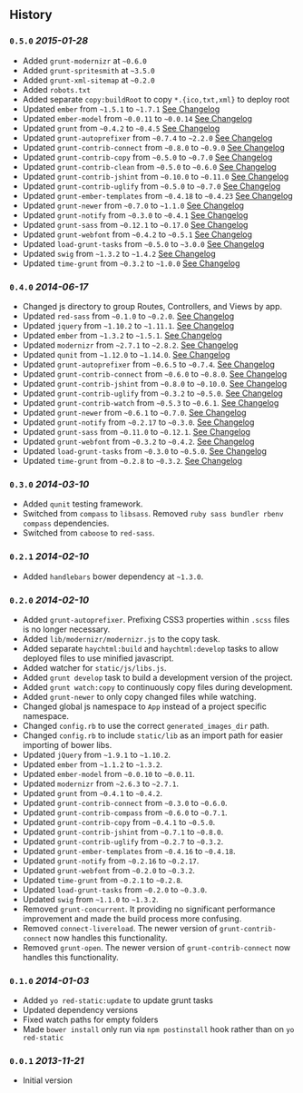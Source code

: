 ## History

### `0.5.0` _2015-01-28_

* Added `grunt-modernizr` at `~0.6.0`
* Added `grunt-spritesmith` at `~3.5.0`
* Added `grunt-xml-sitemap` at `~0.2.0`
* Added `robots.txt`
* Added separate `copy:buildRoot` to copy `*.{ico,txt,xml}` to deploy root
* Updated `ember` from `~1.5.1` to `~1.7.1` [See Changelog](http://emberjs.com/blog/2014/08/23/ember-1-7-0-released.html)
* Updated `ember-model` from `~0.0.11` to `~0.0.14` [See Changelog](https://github.com/ebryn/ember-model/compare/0.0.11...0.0.14)
* Updated `grunt` from `~0.4.2` to `~0.4.5` [See Changelog](https://github.com/gruntjs/grunt/blob/master/CHANGELOG)
* Updated `grunt-autoprefixer` from `~0.7.4` to `~2.2.0` [See Changelog](https://github.com/nDmitry/grunt-autoprefixer/blob/master/CHANGELOG)
* Updated `grunt-contrib-connect` from `~0.8.0` to `~0.9.0` [See Changelog](https://github.com/gruntjs/grunt-contrib-connect/blob/master/CHANGELOG)
* Updated `grunt-contrib-copy` from `~0.5.0` to `~0.7.0` [See Changelog](https://github.com/gruntjs/grunt-contrib-copy/blob/master/CHANGELOG)
* Updated `grunt-contrib-clean` from `~0.5.0` to `~0.6.0` [See Changelog](https://github.com/gruntjs/grunt-contrib-clean/blob/master/CHANGELOG)
* Updated `grunt-contrib-jshint` from `~0.10.0` to `~0.11.0` [See Changelog](https://github.com/gruntjs/grunt-contrib-jshint/blob/master/CHANGELOG)
* Updated `grunt-contrib-uglify` from `~0.5.0` to `~0.7.0` [See Changelog](https://github.com/gruntjs/grunt-contrib-uglify/blob/master/CHANGELOG)
* Updated `grunt-ember-templates` from `~0.4.18` to `~0.4.23` [See Changelog](https://github.com/dgeb/grunt-ember-templates#release-history)
* Updated `grunt-newer` from `~0.7.0` to `~1.1.0` [See Changelog](https://github.com/tschaub/grunt-newer/blob/master/changelog.md)
* Updated `grunt-notify` from `~0.3.0` to `~0.4.1` [See Changelog](https://github.com/dylang/grunt-notify/blob/master/CHANGELOG.md)
* Updated `grunt-sass` from `~0.12.1` to `~0.17.0` [See Changelog](https://github.com/sindresorhus/grunt-sass/compare/v0.12.1...v0.17.0)
* Updated `grunt-webfont` from `~0.4.2` to `~0.5.1` [See Changelog](https://github.com/sapegin/grunt-webfont/blob/master/Changelog.md)
* Updated `load-grunt-tasks` from `~0.5.0` to `~3.0.0` [See Changelog](https://github.com/sindresorhus/load-grunt-tasks/compare/v0.5.0...v3.0.0)
* Updated `swig` from `~1.3.2` to `~1.4.2` [See Changelog](https://github.com/paularmstrong/swig/blob/master/HISTORY.md)
* Updated `time-grunt` from `~0.3.2` to `~1.0.0` [See Changelog](https://github.com/sindresorhus/time-grunt/compare/v0.3.2...v1.0.0)

### `0.4.0` _2014-06-17_

* Changed js directory to group Routes, Controllers, and Views by app.
* Updated `red-sass` from `~0.1.0` to `~0.2.0`. [See Changelog](https://github.com/ff0000/red-sass/blob/master/changelog.md)
* Updated `jquery` from `~1.10.2` to `~1.11.1`. [See Changelog](http://blog.jquery.com/2014/05/01/jquery-1-11-1-and-2-1-1-released/)
* Updated `ember` from `~1.3.2` to `~1.5.1`. [See Changelog](http://emberjs.com/blog/2014/03/30/ember-1-5-0-and-ember-1-6-beta-released.html)
* Updated `modernizr` from `~2.7.1` to `~2.8.2`. [See Changelog](https://github.com/Modernizr/Modernizr/compare/v2.7.1...v2.8.2)
* Updated `qunit` from `~1.12.0` to `~1.14.0`. [See Changelog](https://github.com/jquery/qunit/blob/master/History.md)
* Updated `grunt-autoprefixer` from `~0.6.5` to `~0.7.4`. [See Changelog](https://github.com/nDmitry/grunt-autoprefixer/blob/master/CHANGELOG)
* Updated `grunt-contrib-connect` from `~0.6.0` to `~0.8.0`. [See Changelog](https://github.com/gruntjs/grunt-contrib-connect/blob/master/CHANGELOG)
* Updated `grunt-contrib-jshint` from `~0.8.0` to `~0.10.0`. [See Changelog](https://github.com/gruntjs/grunt-contrib-jshint/blob/master/CHANGELOG)
* Updated `grunt-contrib-uglify` from `~0.3.2` to `~0.5.0`. [See Changelog](https://github.com/gruntjs/grunt-contrib-uglify/blob/master/CHANGELOG)
* Updated `grunt-contrib-watch` from `~0.5.3` to `~0.6.1`. [See Changelog](https://github.com/gruntjs/grunt-contrib-watch/blob/master/CHANGELOG)
* Updated `grunt-newer` from `~0.6.1` to `~0.7.0`. [See Changelog](https://github.com/tschaub/grunt-newer/blob/master/changelog.md)
* Updated `grunt-notify` from `~0.2.17` to `~0.3.0`. [See Changelog](https://github.com/dylang/grunt-notify/blob/master/CHANGELOG.md)
* Updated `grunt-sass` from `~0.11.0` to `~0.12.1`. [See Changelog](https://github.com/sindresorhus/grunt-sass/compare/v0.11.0...v0.12.0)
* Updated `grunt-webfont` from `~0.3.2` to `~0.4.2`. [See Changelog](https://github.com/sapegin/grunt-webfont/blob/master/Changelog.md)
* Updated `load-grunt-tasks` from `~0.3.0` to `~0.5.0`. [See Changelog](https://github.com/sindresorhus/load-grunt-tasks/compare/v0.3.0...v0.5.0)
* Updated `time-grunt` from `~0.2.8` to `~0.3.2`. [See Changelog](https://github.com/sindresorhus/time-grunt/compare/v0.2.8...v0.3.2)

### `0.3.0` _2014-03-10_

* Added `qunit` testing framework.
* Switched from `compass` to `libsass`. Removed `ruby sass bundler rbenv compass` dependencies.
* Switched from `caboose` to `red-sass`.

### `0.2.1` _2014-02-10_

* Added `handlebars` bower dependency at `~1.3.0`.

### `0.2.0` _2014-02-10_

* Added `grunt-autoprefixer`. Prefixing CSS3 properties within `.scss` files is no longer necessary.
* Added `lib/modernizr/modernizr.js` to the copy task.
* Added separate `haychtml:build` and `haychtml:develop` tasks to allow deployed files to use minified javascript.
* Added watcher for `static/js/libs.js`.
* Added `grunt develop` task to build a development version of the project.
* Added `grunt watch:copy` to continuously copy files during development.
* Added `grunt-newer` to only copy changed files while watching.
* Changed global js namespace to `App` instead of a project specific namespace.
* Changed `config.rb` to use the correct `generated_images_dir` path.
* Changed `config.rb` to include `static/lib` as an import path for easier importing of bower libs.
* Updated `jQuery` from `~1.9.1` to `~1.10.2`.
* Updated `ember` from `~1.1.2` to `~1.3.2`.
* Updated `ember-model` from `~0.0.10` to `~0.0.11`.
* Updated `modernizr` from `~2.6.3` to `~2.7.1`.
* Updated `grunt` from `~0.4.1` to `~0.4.2`.
* Updated `grunt-contrib-connect` from `~0.3.0` to `~0.6.0`.
* Updated `grunt-contrib-compass` from `~0.6.0` to `~0.7.1`.
* Updated `grunt-contrib-copy` from `~0.4.1` to `~0.5.0`.
* Updated `grunt-contrib-jshint` from `~0.7.1` to `~0.8.0`.
* Updated `grunt-contrib-uglify` from `~0.2.7` to `~0.3.2`.
* Updated `grunt-ember-templates` from `~0.4.16` to `~0.4.18`.
* Updated `grunt-notify` from `~0.2.16` to `~0.2.17`.
* Updated `grunt-webfont` from `~0.2.0` to `~0.3.2`.
* Updated `time-grunt` from `~0.2.1` to `~0.2.8`.
* Updated `load-grunt-tasks` from `~0.2.0` to `~0.3.0`.
* Updated `swig` from `~1.1.0` to `~1.3.2`.
* Removed `grunt-concurrent`. It providing no significant performance improvement and made the build process more confusing.
* Removed `connect-livereload`. The newer version of `grunt-contrib-connect` now handles this functionality.
* Removed `grunt-open`. The newer version of `grunt-contrib-connect` now handles this functionality.

### `0.1.0` _2014-01-03_

* Added `yo red-static:update` to update grunt tasks
* Updated dependency versions
* Fixed watch paths for empty folders
* Made `bower install` only run via `npm postinstall` hook rather than on `yo red-static`

### `0.0.1` _2013-11-21_

* Initial version
